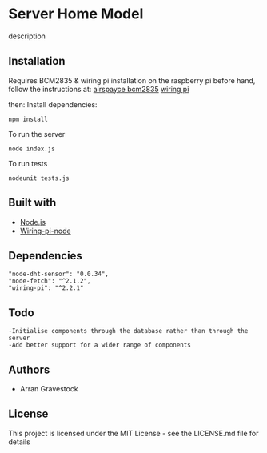 # Server Home Model
description

## Installation
Requires BCM2835 & wiring pi installation on the raspberry pi before hand, follow the instructions at:
[airspayce bcm2835](http://www.airspayce.com/mikem/bcm2835/)
[wiring pi](http://wiringpi.com/download-and-install/)

then:
Install dependencies:
```
npm install
```
To run the server
```
node index.js
````

To run tests
```
nodeunit tests.js
```

## Built with
- [Node.js](https://nodejs.org/en/)
- [Wiring-pi-node](https://github.com/WiringPi/WiringPi-Node)

## Dependencies
```
"node-dht-sensor": "0.0.34",
"node-fetch": "^2.1.2",
"wiring-pi": "^2.2.1"
```

## Todo
```
-Initialise components through the database rather than through the server
-Add better support for a wider range of components
```

## Authors
- Arran Gravestock

## License
This project is licensed under the MIT License - see the LICENSE.md file for details
